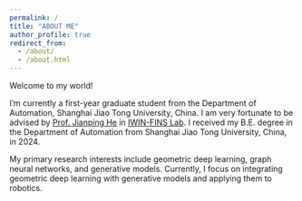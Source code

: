 ```yaml
---
permalink: /
title: "ABOUT ME"
author_profile: true
redirect_from: 
  - /about/
  - /about.html
---
```

Welcome to my world!

I’m currently a first-year graduate student from the Department of Automation, Shanghai Jiao Tong University, China. I am very fortunate to be advised by [Prof. Jianping He](https://automation.sjtu.edu.cn/JPHE) in [IWIN-FINS Lab](https://iwin-fins.com/). I received my B.E. degree in the Department of Automation from Shanghai Jiao Tong University, China, in 2024. 

My primary research interests include geometric deep learning, graph neural networks, and generative models. Currently, I focus on integrating geometric deep learning with generative models and applying them to robotics.



